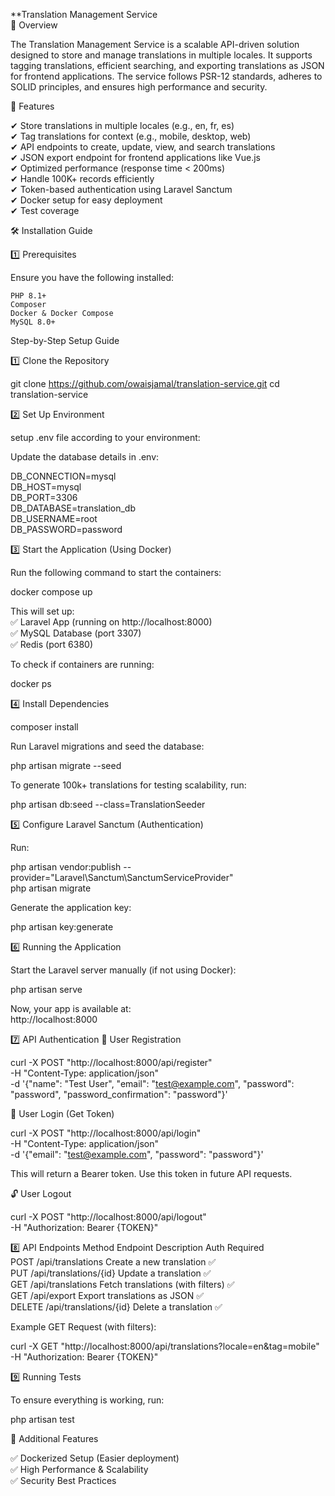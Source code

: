 **Translation Management Service <br>
📌 Overview

The Translation Management Service is a scalable API-driven solution designed to store and manage translations in multiple locales. It supports tagging translations, efficient searching, and exporting translations as JSON for frontend applications. The service follows PSR-12 standards, adheres to SOLID principles, and ensures high performance and security.

🚀 Features

✔ Store translations in multiple locales (e.g., en, fr, es) <br>
✔ Tag translations for context (e.g., mobile, desktop, web) <br>
✔ API endpoints to create, update, view, and search translations <br>
✔ JSON export endpoint for frontend applications like Vue.js <br>
✔ Optimized performance (response time < 200ms) <br>
✔ Handle 100K+ records efficiently <br>
✔ Token-based authentication using Laravel Sanctum <br>
✔ Docker setup for easy deployment <br>
✔ Test coverage <br>

🛠 Installation Guide <br>

1️⃣ Prerequisites

Ensure you have the following installed:

    PHP 8.1+
    Composer
    Docker & Docker Compose
    MySQL 8.0+

Step-by-Step Setup Guide

1️⃣ Clone the Repository

git clone https://github.com/owaisjamal/translation-service.git
cd translation-service

2️⃣ Set Up Environment

setup .env file according to your environment:

Update the database details in .env:

DB_CONNECTION=mysql <br>
DB_HOST=mysql <br> 
DB_PORT=3306 <br>
DB_DATABASE=translation_db <br>
DB_USERNAME=root <br>
DB_PASSWORD=password <br>

3️⃣ Start the Application (Using Docker)

Run the following command to start the containers:

docker compose up <br>

This will set up: <br>
✅ Laravel App (running on http://localhost:8000) <br>
✅ MySQL Database (port 3307) <br>
✅ Redis (port 6380) <br>

To check if containers are running: <br>

docker ps <br>

4️⃣ Install Dependencies

composer install <br>

Run Laravel migrations and seed the database: <br>

php artisan migrate --seed <br>

To generate 100k+ translations for testing scalability, run:

php artisan db:seed --class=TranslationSeeder <br>

5️⃣ Configure Laravel Sanctum (Authentication) <br>

Run:

php artisan vendor:publish --provider="Laravel\Sanctum\SanctumServiceProvider" <br>
php artisan migrate

Generate the application key: <br>

php artisan key:generate

6️⃣ Running the Application

Start the Laravel server manually (if not using Docker): <br>

php artisan serve

Now, your app is available at: <br>
http://localhost:8000
<br>

7️⃣ API Authentication
🔑 User Registration

curl -X POST "http://localhost:8000/api/register" \
     -H "Content-Type: application/json" \
     -d '{"name": "Test User", "email": "test@example.com", "password": "password", "password_confirmation": "password"}'

🔐 User Login (Get Token)

curl -X POST "http://localhost:8000/api/login" \
     -H "Content-Type: application/json" \
     -d '{"email": "test@example.com", "password": "password"}'

This will return a Bearer token. Use this token in future API requests.

🔓 User Logout

curl -X POST "http://localhost:8000/api/logout" \
     -H "Authorization: Bearer {TOKEN}"

8️⃣ API Endpoints
Method	Endpoint	Description	Auth Required <br>
POST	/api/translations	Create a new translation	✅ <br>
PUT	/api/translations/{id}	Update a translation	✅ <br>
GET	/api/translations	Fetch translations (with filters)	✅ <br>
GET	/api/export	Export translations as JSON	✅ <br>
DELETE	/api/translations/{id}	Delete a translation	✅ <br>

Example GET Request (with filters):

curl -X GET "http://localhost:8000/api/translations?locale=en&tag=mobile" \
     -H "Authorization: Bearer {TOKEN}"

9️⃣ Running Tests

To ensure everything is working, run:

php artisan test



🎯 Additional Features

✅ Dockerized Setup (Easier deployment) <br>
✅ High Performance & Scalability <br>
✅ Security Best Practices <br>
